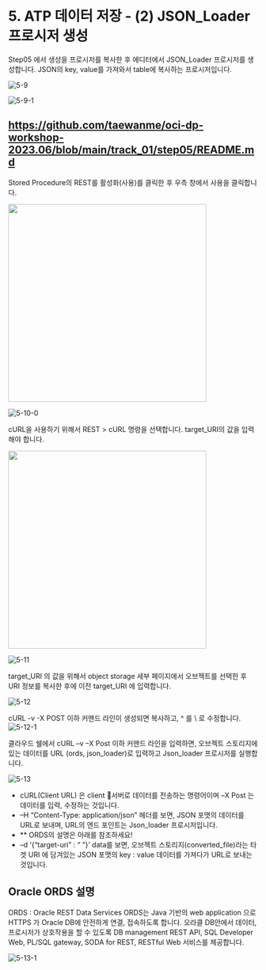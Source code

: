
# 5. ATP 데이터 저장 - (2) JSON_Loader  프로시저 생성

Step05 에서 생성을 프로시저를  복사한 후 에디터에서 JSON_Loader 프로시저를 생성합니다. JSON의 key, value를 가져와서 table에 복사하는 프로시저입니다.  

![5-9](https://github.com/oraclekr-data-platform/ODWS-S01-OCI-data-pipeline/assets/150219167/82472861-374e-4324-9e29-1ad2b594b294)

![5-9-1](https://github.com/oraclekr-data-platform/ODWS-S01-OCI-data-pipeline/assets/150219167/7a006ffe-fa26-4a49-bb3d-a1c47da6acd5)


## https://github.com/taewanme/oci-dp-workshop-2023.06/blob/main/track_01/step05/README.md





Stored Procedure의 REST를 활성화(사용)를 클릭한 후 우측 창에서 사용을 클릭합니다. 

<img src="https://github.com/oraclekr-data-platform/ODWS-S01-OCI-data-pipeline/assets/150219167/76ea118a-ee28-45f8-823e-37e3b4d96a25" height="400px">

![5-10-0](https://github.com/oraclekr-data-platform/ODWS-S01-OCI-data-pipeline/assets/150219167/833b0fca-abc0-4690-919f-66d45ba79480)

cURL을 사용하기 위해서 REST > cURL 명령을 선택합니다. target_URI의 값을 입력해야 합니다. 

<img src="https://github.com/oraclekr-data-platform/ODWS-S01-OCI-data-pipeline/assets/150219167/b0c94622-9ace-4831-bf88-3dc5755c73f8" height="400px">

![5-11](https://github.com/oraclekr-data-platform/ODWS-S01-OCI-data-pipeline/assets/150219167/54146299-0bfa-4361-b170-0f950235951c)


target_URI 의 값을 위해서 object storage 세부 페이지에서 오브젝트를 선택한 후 URI 정보를 복사한 후에 이전 target_URI 에 입력합니다. 



![5-12](https://github.com/oraclekr-data-platform/ODWS-S01-OCI-data-pipeline/assets/150219167/030a1f82-31fa-414c-af54-3d2761beffd3)

cURL -v -X POST 이하 커맨드 라인이 생성되면 복사하고, ^ 를 \ 로 수정합니다. 
![5-12-1](https://github.com/oraclekr-data-platform/ODWS-S01-OCI-data-pipeline/assets/150219167/d2d454fc-6112-477b-8d4b-107938f22fd5)


클라우드 쉘에서 cURL –v –X Post 이하 커맨드 라인을 입력하면, 오브젝트 스토리지에 있는 데이터를 URL (ords, json_loader)로 입력하고 Json_loader 프로시저를 실행합니다. 

![5-13](https://github.com/oraclekr-data-platform/ODWS-S01-OCI-data-pipeline/assets/150219167/be21a8d8-f2c7-49f9-9521-6788eab059df)

* cURL(Client URL) 은 client 서버로 데이터를 전송하는 명령어이며 –X Post 는 데이터를 입력, 수정하는 것입니다. 
* –H “Content-Type: application/json” 헤더를 보면, JSON 포맷의 데이터를 URL로 보내며, URL의 엔드 포인트는 Json_loader 프로시저입니다.
* ** ORDS의 설명은 아래를 참조하세요! 
 * –d ‘{“target-uri” :    “   ”}’ data를 보면, 오브젝트 스토리지(converted_file)라는 타겟 URI 에 담겨있는 JSON 포맷의 key : value 데이터를 가져다가 URL로 보내는 것입니다.  


##  Oracle ORDS 설명

ORDS : Oracle REST Data Services 
ORDS는 Java 기반의 web application 으로 HTTPS 가 Oracle DB에 안전하게 연결, 접속하도록 합니다. 
오라클 DB안에서 데이터, 프로시저가 상호작용을 할 수 있도록 DB management REST API, SQL Developer Web, PL/SQL gateway, SODA for REST, RESTful Web 서비스를 제공합니다.

![5-13-1](https://github.com/oraclekr-data-platform/ODWS-S01-OCI-data-pipeline/assets/150219167/45fb6740-be00-4a88-9b11-90989faa2f64)

